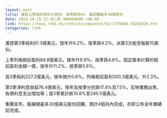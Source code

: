 ```yaml
---
layout: post
title: 滙控上季純利按年升逾9%　按季跌逾4%　擬回購最多30億美元
date: 2024-10-29 12:16:05.000000000 +08:00
link: https://news.rthk.hk/rthk/ch/component/k2/1776668-20241029.htm
categories: rthk
---
```


滙控第3季純利61.3億美元，按年升9.2%，按季跌4.2%。派第3次股息每股10美仙。

上季列帳稅前盈利84.8億美元，按年升9.9%，按季跌4.8%。固定匯率計算的稅前盈利金額一樣，按年升11.2%，按季跌5.6%。

首3季純利227.2億美元，按年微升0.6%。列帳稅前盈利300.3億美元，升2.3%。

第3季淨利息收益76.4億美元，按年及按季分別跌17.4%及7.5%，反映業務出售、負債利息支出增加等；首3季累計跌10.8%至245.5億美元。

集團宣布，擬展開最多30億美元股份回購，預計4個月內完成，亦即公布全年業績前完成。
